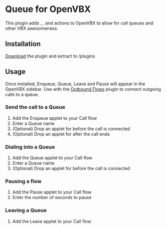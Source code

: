 # Queue for OpenVBX

This plugin adds <Enqueue>, <Queue>, <Leave> and <Pause> actions to OpenVBX to allow for call queues and other VBX awesomeness.

## Installation

[Download][1] the plugin and extract to /plugins

[1]: https://github.com/chadsmith/OpenVBX-Plugin-Queue/archives/master

## Usage

Once installed, Enqueue, Queue, Leave and Pause will appear in the OpenVBX sidebar. Use with the [Outbound Flows][2] plugin to connect outgoing calls to a queue.

[2]: https://github.com/chadsmith/OpenVBX-Plugin-Outbound/archives/master

### Send the call to a Queue

1. Add the Enqueue applet to your Call flow
2. Enter a Queue name
3. (Optional) Drop an applet for before the call is connected 
3. (Optional) Drop an applet for after the call ends 

### Dialing into a Queue

1. Add the Queue applet to your Call flow
2. Enter a Queue name
3. (Optional) Drop an applet for before the call is connected 

### Pausing a flow

1. Add the Pause applet to your Call flow
2. Enter the number of seconds to pause

### Leaving a Queue

1. Add the Leave applet to your Call flow
